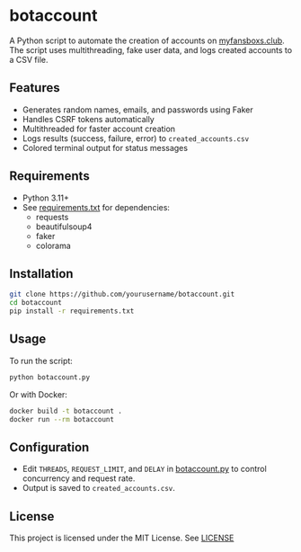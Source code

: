 # botaccount

A Python script to automate the creation of accounts on [myfansboxs.club](https://myfansboxs.club/). The script uses multithreading, fake user data, and logs created accounts to a CSV file.

## Features

- Generates random names, emails, and passwords using Faker
- Handles CSRF tokens automatically
- Multithreaded for faster account creation
- Logs results (success, failure, error) to `created_accounts.csv`
- Colored terminal output for status messages

## Requirements

- Python 3.11+
- See [requirements.txt](requirements.txt) for dependencies:
  - requests
  - beautifulsoup4
  - faker
  - colorama

## Installation

```sh
git clone https://github.com/yourusername/botaccount.git
cd botaccount
pip install -r requirements.txt
```

## Usage

To run the script:

```sh
python botaccount.py
```

Or with Docker:

```sh
docker build -t botaccount .
docker run --rm botaccount
```

## Configuration

- Edit `THREADS`, `REQUEST_LIMIT`, and `DELAY` in [botaccount.py](botaccount.py) to control concurrency and request rate.
- Output is saved to `created_accounts.csv`.

## License

This project is licensed under the MIT License. See [LICENSE](LICENSE)